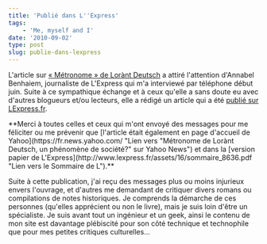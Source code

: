 ```yaml
---
title: 'Publié dans L''Express'
tags:
    - 'Me, myself and I'
date: '2010-09-02'
type: post
slug: publie-dans-lexpress
---
```


L'article sur [« Métronome » de Lorànt Deutsch](/2010/03/livre-metronome/) a attiré l'attention d'Annabel Benhaiem, journaliste de L'Express qui m'a interviewé par téléphone début juin. Suite à ce sympathique échange et à ceux qu'elle a sans doute eu avec d'autres blogueurs et/ou lecteurs, elle a rédigé un article qui a été [publié sur LExpress.fr](http://www.lexpress.fr/culture/livre/metronome-de-lorant-deutsch-un-phenomene-de-societe_914995.html 'Lien vers "Métronome de Lorànt Deutsch, un phénomène de société?" sur LExpress.fr').

<!-- more -->**Merci à toutes celles et ceux qui m'ont envoyé des messages pour me féliciter ou me prévenir que [l'article était également en page d'accueil de Yahoo](https://fr.news.yahoo.com/ "Lien vers &quot;Métronome de Lorànt Deutsch, un phénomène de société?&quot; sur Yahoo News") et dans la [version papier de L'Express](http://www.lexpress.fr/assets/16/sommaire_8636.pdf "Lien vers le Sommaire de L").**

Suite à cette publication, j'ai reçu des messages plus ou moins injurieux envers l'ouvrage, et d'autres me demandant de critiquer divers romans ou compilations de notes historiques. Je comprends la démarche de ces personnes (qu'elles apprécient ou non le livre), mais je suis loin d'être un spécialiste. Je suis avant tout un ingénieur et un geek, ainsi le contenu de mon site est davantage plébiscité pour son côté technique et technophile que pour mes petites critiques culturelles…
